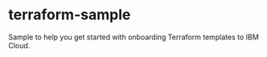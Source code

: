 # terraform-sample
Sample to help you get started with onboarding Terraform templates to IBM Cloud. 
